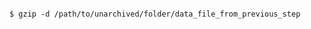 <!-- usedin: [ _includes/_inlines/Databases/common/database-backup/database-backups_redis.md] -->


```

$ gzip -d /path/to/unarchived/folder/data_file_from_previous_step

```
